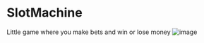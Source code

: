 # SlotMachine
Little game where you make bets and win or lose money
![image](https://user-images.githubusercontent.com/100517511/214918207-354f9e93-a3da-441b-8dd5-fb6de7b56aac.png)
